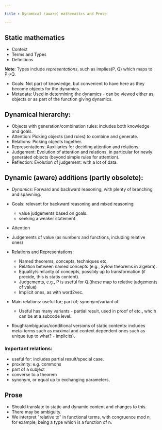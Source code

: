 ```yaml
---

title : Dynamical (aware) mathematics and Prose

---
```


## Static mathematics

* Context
* Terms and Types
* Definitions

__Note__: Types include _representations_, such as implies(P, Q) which maps to P->Q.

* Goals: Not part of knowledge, but convenient to have here as they become objects for the dynamics.
* Metadata: Used in determining the dynamics - can be viewed either as objects or as part of the function giving dynamics.

## Dynamical hierarchy:
* Objects with generation/combination rules: includes both knowledge and goals.
* Attention: Picking objects (and rules) to combine and generate.
* Relations: Picking objects together.
* Representations: Auxillaries for deciding attention and relations. 
* Judgement: Evolution of attention and relations, in particular for newly generated objects (beyond simple rules for attention).
* Reflection: Evolution of judgement: with a lot of data.

## Dynamic (aware) additions (partly obsolete):

* *Dynamics:* Forward and backward reasoning, with plenty of branching and spawning.
* Goals: relevant for backward reasoning and mixed reasoning 
    - value judgements based on goals.
    - seeking a weaker statement.
* Attention
* Judgements of value (as numbers and functions, including relative ones)
* Relations and Representations:
    - Named theorems, concepts, techniques etc.
    - Relation between named concepts (e.g., Sylow theorems in algebra).
    - Equality/similarity of concepts, possibly up to transformation (if precide, this is statis content).
    - Judgements, e.g., P is useful for Q.(these map to relative judgements of value)
    - Implicit ones, as with word2vec.
* Main relations: useful for; part of; synonym/variant of.
    - Useful has many variants - partial result, used in proof of etc., whcih can be at a subcode level.

* Rough/ambiguous/conditional versions of static contents: includes meta-terms such as maximal and context dependent ones such as unique (up to what? - implicits).

### Important relations:
* useful for: includes partial result/special case.
* proximity: e.g. commons
* part of a subject
* converse to a theorem
* synonym, or equal up to exchanging parameters.

## Prose

* Should translate to static and dynamic content and changes to this.
* There may be ambiguity.
* We interpret "relative to" in functional terms, with congruence mod n, for example, being a type which is a function of n.


